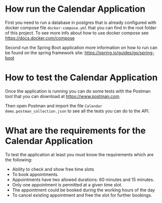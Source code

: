 # How run the Calendar Application

First you need to run a database in postgres that is already configured with docker compose file `docker-compose.yml` that you can find in the root folder of this project.
To see more info about how to use docker compose see https://docs.docker.com/compose

Second run the Spring Boot application more information on how to run can be found on the spring framework site:
https://spring.io/guides/gs/spring-boot

# How to test the Calendar Application
Once the application is running you can do some tests with the Postman tool that you can download at https://www.postman.com.

Then open Postman and import the file `Calendar demo.postman_collection.json` to see all the tests you can do to the API.

# What are the requirements for the Calendar Application
To test the application at least you must know the requirements which are the following:

- Ability to check and show free time slots
- To book appointments. 
- Appointments have two allowed durations: 60 minutes and 15 minutes.
- Only one appointment is permitted at a given time slot.
- The appointment could be booked during the working hours of the day
- To cancel existing appointment and free the slot for further bookings.

